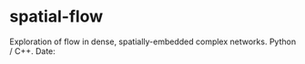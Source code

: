 # spatial-flow
Exploration of flow in dense, spatially-embedded complex networks. Python / C++. Date: 
